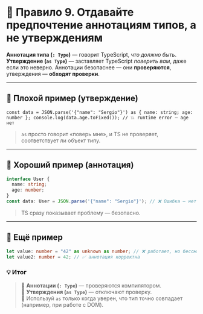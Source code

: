 # 🧠 Правило 9. Отдавайте предпочтение аннотациям типов, а не утверждениям

**Аннотация типа (`: Type`)** — говорит TypeScript, _что должно быть_.  
**Утверждение (`as Type`)** — заставляет TypeScript _поверить вам_,
даже если это неверно.
Аннотации безопаснее — они **проверяются**, утверждения — **обходят проверки**.

---

## 🔹 Плохой пример (утверждение)

`const data = JSON.parse('{"name": "Sergio"}') as { name: string; age: number };
console.log(data.age.toFixed()); // 💥 runtime error — age нет`

> `as` просто говорит «поверь мне», и TS не проверяет, соответствует ли объект типу.

---

## 🔹 Хороший пример (аннотация)

```ts
interface User {
  name: string;
  age: number;
}
const data: User = JSON.parse('{"name": "Sergio"}'); // ❌ Ошибка — нет age
```

> TS сразу показывает проблему — безопасно.

---

## 🔹 Ещё пример

```typescript
let value: number = "42" as unknown as number; // ❌ работает, но бессмысленно
let value2: number = 42; // ✅ аннотация корректна
```

### 💡 Итог

> 🔸 **Аннотации (`: Type`)** — проверяются компилятором.  
> 🔸 **Утверждения (`as Type`)** — отключают проверку.  
> 🔸 Используй `as` только когда уверен, что тип точно совпадает
> (например, при работе с DOM).
